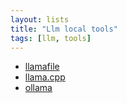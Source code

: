 ```yaml
---
layout: lists
title: "Llm local tools"
tags: [llm, tools]
---
```

 - [llamafile](https://github.com/Mozilla-Ocho/llamafile)
 - [llama.cpp](https://github.com/ggerganov/llama.cpp)
 - [ollama](https://github.com/ollama/ollama)
